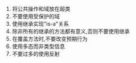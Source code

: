 1. 将公共操作和域放在超类
2. 不要使用受保护的域
3. 使用继承实现"is-a"关系
4. 除非所有的继承的方法都有意义,否则不要使用继承
5. 在覆盖方法时,不要改变预期行为
6. 使用多态而非类型信息
7. 不要过多的使用反射